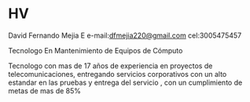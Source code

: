 # HV

David Fernando Mejia E
e-mail:dfmejia220@gmail.com
cel:3005475457

Tecnologo En Mantenimiento de Equipos de Cómputo 

Tecnologo con mas de 17 años de experiencia en proyectos de telecomunicaciones, entregando servicios corporativos con un alto estandar en las pruebas y entrega del servicio , con un cumplimiento de metas de mas de 85%